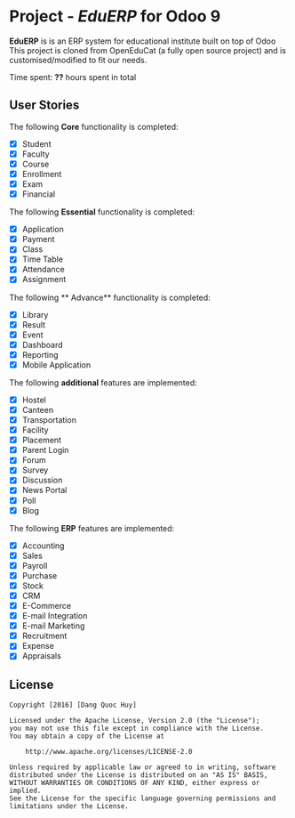 # Project - *EduERP* for Odoo 9

**EduERP** is is an ERP system for educational institute built on top of Odoo
This project is cloned from OpenEduCat (a fully open source project) and is customised/modified to fit our needs.

Time spent: **??** hours spent in total

## User Stories

The following **Core** functionality is completed:

- [x] Student
- [x] Faculty
- [x] Course
- [x] Enrollment
- [x] Exam
- [x] Financial

The following **Essential** functionality is completed:

- [x] Application
- [x] Payment
- [x] Class
- [x] Time Table
- [x] Attendance
- [x] Assignment

The following ** Advance** functionality is completed:

- [x] Library
- [x] Result
- [x] Event
- [x] Dashboard
- [x] Reporting
- [x] Mobile Application

The following **additional** features are implemented:

- [x] Hostel
- [x] Canteen
- [x] Transportation
- [x] Facility
- [x] Placement
- [x] Parent Login
- [x] Forum
- [x] Survey
- [x] Discussion
- [x] News Portal
- [x] Poll
- [x] Blog

The following **ERP** features are implemented:

- [x] Accounting
- [x] Sales
- [x] Payroll
- [x] Purchase
- [x] Stock
- [x] CRM
- [x] E-Commerce
- [x] E-mail Integration
- [x] E-mail Marketing
- [x] Recruitment
- [x] Expense
- [x] Appraisals

## License

    Copyright [2016] [Dang Quoc Huy]

    Licensed under the Apache License, Version 2.0 (the "License");
    you may not use this file except in compliance with the License.
    You may obtain a copy of the License at

        http://www.apache.org/licenses/LICENSE-2.0

    Unless required by applicable law or agreed to in writing, software
    distributed under the License is distributed on an "AS IS" BASIS,
    WITHOUT WARRANTIES OR CONDITIONS OF ANY KIND, either express or implied.
    See the License for the specific language governing permissions and
    limitations under the License.